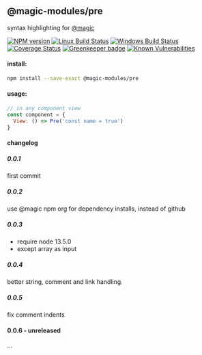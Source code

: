 ## @magic-modules/pre

syntax highlighting for [@magic](https://magic.github.io/core)


[![NPM version][npm-image]][npm-url]
[![Linux Build Status][travis-image]][travis-url]
[![Windows Build Status][appveyor-image]][appveyor-url]
[![Coverage Status][coveralls-image]][coveralls-url]
[![Greenkeeper badge][greenkeeper-image]][greenkeeper-url]
[![Known Vulnerabilities][snyk-image]][snyk-url]

[npm-image]: https://img.shields.io/npm/v/@magic-modules/pre.svg
[npm-url]: https://www.npmjs.com/package/@magic-modules/pre
[travis-image]: https://img.shields.io/travis/com/magic-modules/pre/master
[travis-url]: https://travis-ci.com/magic-modules/pre
[appveyor-image]: https://img.shields.io/appveyor/ci/magicmodules/pre/master.svg
[appveyor-url]: https://ci.appveyor.com/project/magicmodules/pre/branch/master
[coveralls-image]: https://coveralls.io/repos/github/magic-modules/pre/badge.svg
[coveralls-url]: https://coveralls.io/github/magic-modules/pre
[greenkeeper-image]: https://badges.greenkeeper.io/magic-modules/pre.svg
[greenkeeper-url]: https://badges.greenkeeper.io/magic-modules/pre.svg
[snyk-image]: https://snyk.io/test/github/magic-modules/pre/badge.svg
[snyk-url]: https://snyk.io/test/github/magic-modules/pre

#### install:
```bash
npm install --save-exact @magic-modules/pre
```

#### usage:
```javascript
// in any component view
const component = {
  View: () => Pre('const name = true')
}
```

#### changelog
##### 0.0.1
first commit

##### 0.0.2
use @magic npm org for dependency installs, instead of github

##### 0.0.3
* require node 13.5.0
* except array as input

##### 0.0.4
better string, comment and link handling.

##### 0.0.5
fix comment indents

#### 0.0.6 - unreleased
...
